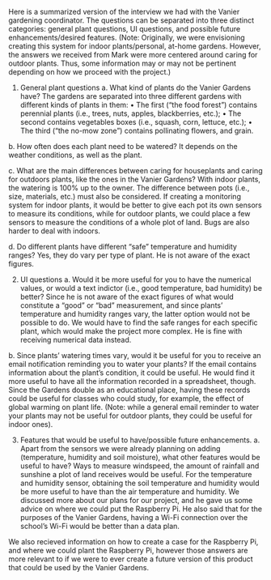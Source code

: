 Here is a summarized version of the interview we had with the Vanier gardening coordinator. The questions can be separated into three distinct categories: general plant questions, UI questions, and possible future enhancements/desired features. (Note: Originally, we were envisioning creating this system for indoor plants/personal, at-home gardens. However, the answers we received from Mark were more centered around caring for outdoor plants. Thus, some information may or may not be pertinent depending on how we proceed with the project.)
1.	General plant questions
a.	What kind of plants do the Vanier Gardens have?
The gardens are separated into three different gardens with different kinds of plants in them:
•	The first (“the food forest”) contains perennial plants (i.e., trees, nuts, apples, blackberries, etc.);
•	The second contains vegetables boxes (i.e., squash, corn, lettuce, etc.);
•	The third (“the no-mow zone”) contains pollinating flowers, and grain.

b.	How often does each plant need to be watered?
It depends on the weather conditions, as well as the plant.

c.	What are the main differences between caring for houseplants and caring for outdoors plants, like the ones in the Vanier Gardens?
With indoor plants, the watering is 100% up to the owner. The difference between pots (i.e., size, materials, etc.) must also be considered. If creating a monitoring system for indoor plants, it would be better to give each pot its own sensors to measure its conditions, while for outdoor plants, we could place a few sensors to measure the conditions of a whole plot of land. Bugs are also harder to deal with indoors.

d.	 Do different plants have different “safe” temperature and humidity ranges?
Yes, they do vary per type of plant. He is not aware of the exact figures.

2.	UI questions
a.	Would it be more useful for you to have the numerical values, or would a text indictor (i.e., good temperature, bad humidity) be better?
Since he is not aware of the exact figures of what would constitute a “good” or “bad” measurement, and since plants’ temperature and humidity ranges vary, the latter option would not be possible to do. We would have to find the safe ranges for each specific plant, which would make the project more complex. He is fine with receiving numerical data instead.

b.	Since plants’ watering times vary, would it be useful for you to receive an email notification reminding you to water your plants?
If the email contains information about the plant’s condition, it could be useful. He would find it more useful to have all the information recorded in a spreadsheet, though. Since the Gardens double as an educational place, having these records could be useful for classes who could study, for example, the effect of global warming on plant life. (Note: while a general email reminder to water your plants may not be useful for outdoor plants, they could be useful for indoor ones).

3.	Features that would be useful to have/possible future enhancements.
a.	Apart from the sensors we were already planning on adding (temperature, humidity and soil moisture), what other features would be useful to have?
Ways to measure windspeed, the amount of rainfall and sunshine a plot of land receives would be useful. For the temperature and humidity sensor, obtaining the soil temperature and humidity would be more useful to have than the air temperature and humidity.
We discussed more about our plans for our project, and he gave us some advice on where we could put the Raspberry Pi. He also said that for the purposes of the Vanier Gardens, having a Wi-Fi connection over the school’s Wi-Fi would be better than a data plan.

We also recieved information on how to create a case for the Raspberry Pi, and where we could plant the Raspberry Pi, however those answers are more relevant to if we were to ever create a future version of this product that could be used by the Vanier Gardens.
   
